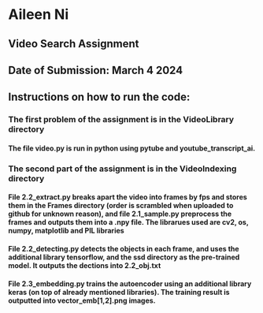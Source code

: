 # Aileen Ni
## Video Search Assignment
## Date of Submission: March 4 2024
## Instructions on how to run the code: 
### The first problem of the assignment is in the VideoLibrary directory 
#### The file video.py is run in python using pytube and youtube_transcript_ai.
### The second part of the assignment is in the VideoIndexing directory
#### File 2.2_extract.py breaks apart the video into frames by fps and stores them in the Frames directory (order is scrambled when uploaded to github for unknown reason), and file 2.1_sample.py preprocess the frames and outputs them into a .npy file. The librarues used are cv2, os, numpy, matplotlib and PIL libraries
#### File 2.2_detecting.py detects the objects in each frame, and uses the additional library tensorflow, and the ssd directory as the pre-trained model. It outputs the dections into 2.2_obj.txt
#### File 2.3_embedding.py trains the autoencoder using an additional library keras (on top of already mentioned libraries). The training result is outputted into vector_emb[1,2].png images.
